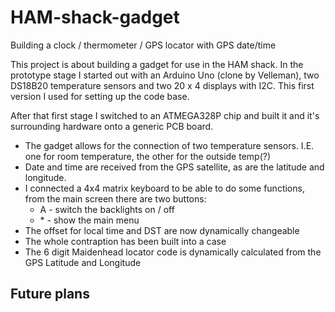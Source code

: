 # HAM-shack-gadget
Building a clock / thermometer / GPS locator with GPS date/time

This project is about building a gadget for use in the HAM shack. In the prototype stage I started out with an Arduino Uno (clone by Velleman), two DS18B20 temperature sensors and two 20 x 4 displays with I2C. This first version I used for setting up the code base.

After that first stage I switched to an ATMEGA328P chip and built it and it's surrounding hardware onto a generic PCB board.

- The gadget allows for the connection of two temperature sensors. I.E. one for room temperature, the other for the outside temp(?)
- Date and time are received from the GPS satellite, as are the latitude and longitude.
- I connected a 4x4 matrix keyboard to be able to do some functions, from the main screen there are two buttons:
  - A - switch the backlights on / off
  - \* - show the main menu
- The offset for local time and DST are now dynamically changeable
- The whole contraption has been built into a case
- The 6 digit Maidenhead locator code is dynamically calculated from the GPS Latitude and Longitude

## Future plans
